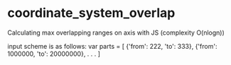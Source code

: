 # coordinate_system_overlap
Calculating max overlapping ranges on axis with JS (complexity O(nlogn))


input scheme is as follows:
var parts = [
{'from': 222, 'to': 333},
{'from': 1000000, 'to': 20000000},
.
.
.
]
